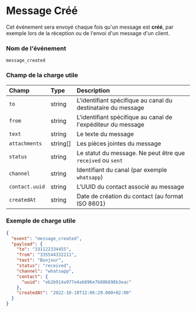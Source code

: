 # Message Créé

Cet événement sera envoyé chaque fois qu'un message est **créé**, par exemple lors de la réception ou de l'envoi d'un message d'un client.

### Nom de l'événement

`message_created`

### Champ de la charge utile

| Champ          | Type     | Description                                                    |
| :------------- | :------- | :------------------------------------------------------------- |
| `to`           | string   | L'identifiant spécifique au canal du destinataire du message    |
| `from`         | string   | L'identifiant spécifique au canal de l'expéditeur du message    |
| `text`         | string   | Le texte du message                                            |
| `attachments`  | string[] | Les pièces jointes du message                                  |
| `status`       | string   | Le statut du message. Ne peut être que `received` ou `sent`    |
| `channel`      | string   | Identifiant du canal (par exemple `whatsapp`)                   |
| `contact.uuid` | string   | L'UUID du contact associé au message                           |
| `createdAt`    | string   | Date de création du contact (au format ISO 8601)                |

### Exemple de charge utile

```json title=payload.json
{
  "event": "message_created",
  "payload": {
    "to": "331122334455",
    "from": "335544332211",
    "text": "Bonjour",
    "status": "received",
    "channel": "whatsapp",
    "contact": {
      "uuid": "eb2b914a977e4ab896e7b886698b3eac"
    },
    "createdAt": "2022-10-18T12:06:29.000+02:00"
  }
}
```
